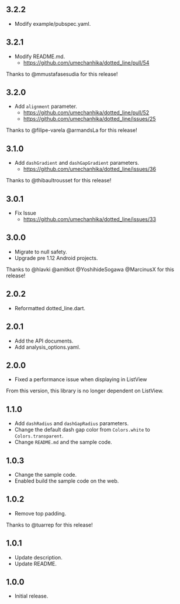 ## 3.2.2

* Modify example/pubspec.yaml.

## 3.2.1

* Modify README.md.
  * https://github.com/umechanhika/dotted_line/pull/54

Thanks to @mmustafasesudia for this release!

## 3.2.0

* Add `alignment` parameter.
  * https://github.com/umechanhika/dotted_line/pull/52
  * https://github.com/umechanhika/dotted_line/issues/25

Thanks to @filipe-varela @armandsLa for this release!

## 3.1.0

* Add `dashGradient` and `dashGapGradient` parameters.
  * https://github.com/umechanhika/dotted_line/issues/36

Thanks to @thibaultrousset for this release!

## 3.0.1

* Fix Issue
  * https://github.com/umechanhika/dotted_line/issues/33

## 3.0.0

* Migrate to null safety.
* Upgrade pre 1.12 Android projects.

Thanks to @hlavki @amitkot @YoshihideSogawa @MarcinusX for this release!

## 2.0.2

* Reformatted dotted_line.dart.

## 2.0.1

* Add the API documents.
* Add analysis_options.yaml.

## 2.0.0

* Fixed a performance issue when displaying in ListView

From this version, this library is no longer dependent on ListView.

## 1.1.0

* Add `dashRadius` and `dashGapRadius` parameters.
* Change the default dash gap color from `Colors.white` to `Colors.transparent`.
* Change `README.md` and the sample code.

## 1.0.3

* Change the sample code.
* Enabled build the sample code on the web.

## 1.0.2

* Remove top padding.

Thanks to @tuarrep for this release!

## 1.0.1

* Update description.
* Update README.

## 1.0.0

* Initial release.